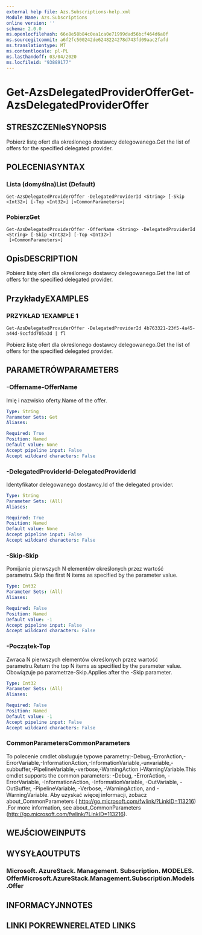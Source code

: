 ```yaml
---
external help file: Azs.Subscriptions-help.xml
Module Name: Azs.Subscriptions
online version: ''
schema: 2.0.0
ms.openlocfilehash: 66e8e58b84c0ea1ca0e71999dad56bcf464d6a0f
ms.sourcegitcommit: a6f2fc500242de6248224278d743fd09aac2fafd
ms.translationtype: MT
ms.contentlocale: pl-PL
ms.lasthandoff: 03/04/2020
ms.locfileid: "93889177"
---
```

# <span data-ttu-id="222a2-101">Get-AzsDelegatedProviderOffer</span><span class="sxs-lookup"><span data-stu-id="222a2-101">Get-AzsDelegatedProviderOffer</span></span>

## <span data-ttu-id="222a2-102">STRESZCZENIe</span><span class="sxs-lookup"><span data-stu-id="222a2-102">SYNOPSIS</span></span>
<span data-ttu-id="222a2-103">Pobierz listę ofert dla określonego dostawcy delegowanego.</span><span class="sxs-lookup"><span data-stu-id="222a2-103">Get the list of offers for the specified delegated provider.</span></span>

## <span data-ttu-id="222a2-104">POLECENIA</span><span class="sxs-lookup"><span data-stu-id="222a2-104">SYNTAX</span></span>

### <span data-ttu-id="222a2-105">Lista (domyślna)</span><span class="sxs-lookup"><span data-stu-id="222a2-105">List (Default)</span></span>
```
Get-AzsDelegatedProviderOffer -DelegatedProviderId <String> [-Skip <Int32>] [-Top <Int32>] [<CommonParameters>]
```

### <span data-ttu-id="222a2-106">Pobierz</span><span class="sxs-lookup"><span data-stu-id="222a2-106">Get</span></span>
```
Get-AzsDelegatedProviderOffer -OfferName <String> -DelegatedProviderId <String> [-Skip <Int32>] [-Top <Int32>]
 [<CommonParameters>]
```

## <span data-ttu-id="222a2-107">Opis</span><span class="sxs-lookup"><span data-stu-id="222a2-107">DESCRIPTION</span></span>
<span data-ttu-id="222a2-108">Pobierz listę ofert dla określonego dostawcy delegowanego.</span><span class="sxs-lookup"><span data-stu-id="222a2-108">Get the list of offers for the specified delegated provider.</span></span>

## <span data-ttu-id="222a2-109">Przykłady</span><span class="sxs-lookup"><span data-stu-id="222a2-109">EXAMPLES</span></span>

### <span data-ttu-id="222a2-110">PRZYKŁAD 1</span><span class="sxs-lookup"><span data-stu-id="222a2-110">EXAMPLE 1</span></span>
```
Get-AzsDelegatedProviderOffer -DelegatedProviderId 4b763321-23f5-4a45-a44d-9ccfdd705a3d | fl
```

<span data-ttu-id="222a2-111">Pobierz listę ofert dla określonego dostawcy delegowanego.</span><span class="sxs-lookup"><span data-stu-id="222a2-111">Get the list of offers for the specified delegated provider.</span></span>

## <span data-ttu-id="222a2-112">PARAMETRÓW</span><span class="sxs-lookup"><span data-stu-id="222a2-112">PARAMETERS</span></span>

### <span data-ttu-id="222a2-113">-Offername</span><span class="sxs-lookup"><span data-stu-id="222a2-113">-OfferName</span></span>
<span data-ttu-id="222a2-114">Imię i nazwisko oferty.</span><span class="sxs-lookup"><span data-stu-id="222a2-114">Name of the offer.</span></span>

```yaml
Type: String
Parameter Sets: Get
Aliases:

Required: True
Position: Named
Default value: None
Accept pipeline input: False
Accept wildcard characters: False
```

### <span data-ttu-id="222a2-115">-DelegatedProviderId</span><span class="sxs-lookup"><span data-stu-id="222a2-115">-DelegatedProviderId</span></span>
<span data-ttu-id="222a2-116">Identyfikator delegowanego dostawcy.</span><span class="sxs-lookup"><span data-stu-id="222a2-116">Id of the delegated provider.</span></span>

```yaml
Type: String
Parameter Sets: (All)
Aliases:

Required: True
Position: Named
Default value: None
Accept pipeline input: False
Accept wildcard characters: False
```

### <span data-ttu-id="222a2-117">-Skip</span><span class="sxs-lookup"><span data-stu-id="222a2-117">-Skip</span></span>
<span data-ttu-id="222a2-118">Pomijanie pierwszych N elementów określonych przez wartość parametru.</span><span class="sxs-lookup"><span data-stu-id="222a2-118">Skip the first N items as specified by the parameter value.</span></span>

```yaml
Type: Int32
Parameter Sets: (All)
Aliases:

Required: False
Position: Named
Default value: -1
Accept pipeline input: False
Accept wildcard characters: False
```

### <span data-ttu-id="222a2-119">-Początek</span><span class="sxs-lookup"><span data-stu-id="222a2-119">-Top</span></span>
<span data-ttu-id="222a2-120">Zwraca N pierwszych elementów określonych przez wartość parametru.</span><span class="sxs-lookup"><span data-stu-id="222a2-120">Return the top N items as specified by the parameter value.</span></span>
<span data-ttu-id="222a2-121">Obowiązuje po parametrze-Skip.</span><span class="sxs-lookup"><span data-stu-id="222a2-121">Applies after the -Skip parameter.</span></span>

```yaml
Type: Int32
Parameter Sets: (All)
Aliases:

Required: False
Position: Named
Default value: -1
Accept pipeline input: False
Accept wildcard characters: False
```

### <span data-ttu-id="222a2-122">CommonParameters</span><span class="sxs-lookup"><span data-stu-id="222a2-122">CommonParameters</span></span>
<span data-ttu-id="222a2-123">To polecenie cmdlet obsługuje typowe parametry:-Debug,-ErrorAction,-ErrorVariable,-InformationAction,-InformationVariable,-unvariable,-subbuffer,-PipelineVariable,-verbose,-WarningAction i-WarningVariable.</span><span class="sxs-lookup"><span data-stu-id="222a2-123">This cmdlet supports the common parameters: -Debug, -ErrorAction, -ErrorVariable, -InformationAction, -InformationVariable, -OutVariable, -OutBuffer, -PipelineVariable, -Verbose, -WarningAction, and -WarningVariable.</span></span> <span data-ttu-id="222a2-124">Aby uzyskać więcej informacji, zobacz about_CommonParameters ( http://go.microsoft.com/fwlink/?LinkID=113216) .</span><span class="sxs-lookup"><span data-stu-id="222a2-124">For more information, see about_CommonParameters (http://go.microsoft.com/fwlink/?LinkID=113216).</span></span>

## <span data-ttu-id="222a2-125">WEJŚCIOWE</span><span class="sxs-lookup"><span data-stu-id="222a2-125">INPUTS</span></span>

## <span data-ttu-id="222a2-126">WYSYŁA</span><span class="sxs-lookup"><span data-stu-id="222a2-126">OUTPUTS</span></span>

### <span data-ttu-id="222a2-127">Microsoft. AzureStack. Management. Subscription. MODELES. Offer</span><span class="sxs-lookup"><span data-stu-id="222a2-127">Microsoft.AzureStack.Management.Subscription.Models.Offer</span></span>

## <span data-ttu-id="222a2-128">INFORMACYJN</span><span class="sxs-lookup"><span data-stu-id="222a2-128">NOTES</span></span>

## <span data-ttu-id="222a2-129">LINKI POKREWNE</span><span class="sxs-lookup"><span data-stu-id="222a2-129">RELATED LINKS</span></span>
